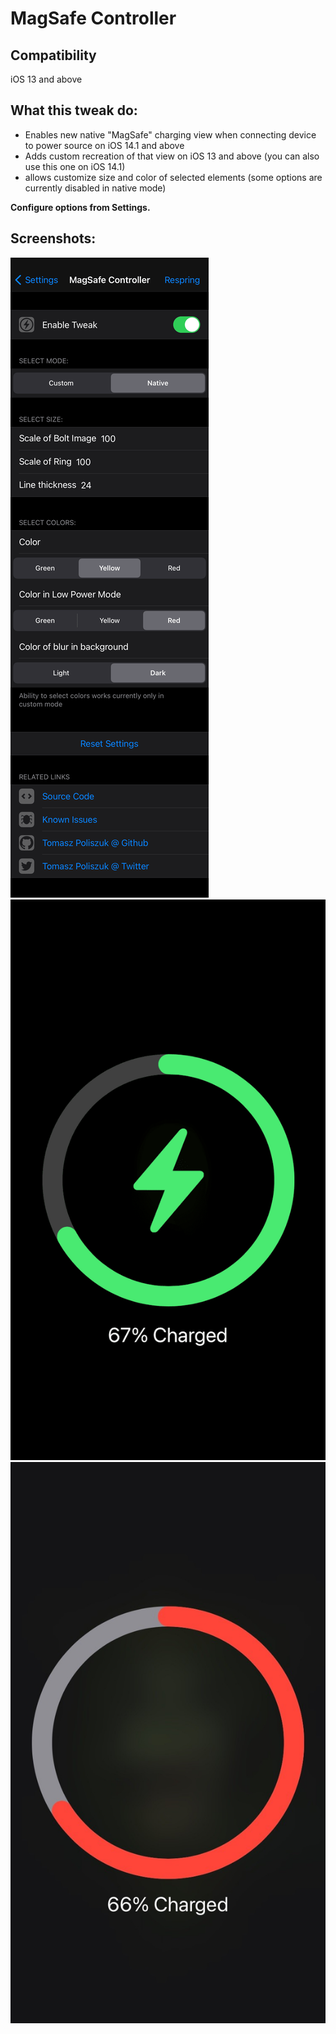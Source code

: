# MagSafe Controller

## Compatibility
iOS 13 and above

## What this tweak do:
- Enables new native "MagSafe" charging view when connecting device to power source on iOS 14.1 and above
- Adds custom recreation of that view on iOS 13 and above (you can also use this one on iOS 14.1)
- allows customize size and color of selected elements (some options are currently disabled in native mode)

**Configure options from Settings.**

## Screenshots:
![settings](screenshots/magsafecontroller1.png)
![magsafe](screenshots/magsafecontroller2.png)
![magsafe](screenshots/magsafecontroller3.jpg)
